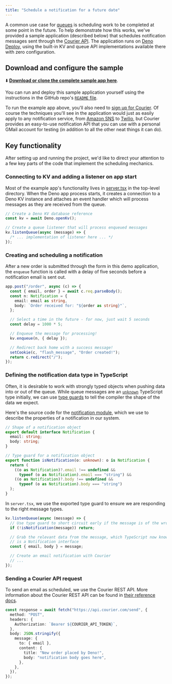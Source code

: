 ```yaml
---
title: "Schedule a notification for a future date"
---
```


A common use case for [queues](../manual/queue_overview.md) is scheduling work
to be completed at some point in the future. To help demonstrate how this works,
we've provided a sample application (described below) that schedules
notification messages sent through the [Courier API](https://www.courier.com/).
The application runs on [Deno Deploy](https://www.deno.com/deploy), using the
built-in KV and queue API implementations available there with zero
configuration.

## Download and configure the sample

⬇️
[**Download or clone the complete sample app here**](https://github.com/kwhinnery/deno_courier_example).

You can run and deploy this sample application yourself using the instructions
in the GitHub repo's
[`README` file](https://github.com/kwhinnery/deno_courier_example).

To run the example app above, you'll also need to
[sign up for Courier](https://app.courier.com/signup). Of course the techniques
you'll see in the application would just as easily apply to any notification
service, from [Amazon SNS](https://aws.amazon.com/sns/) to
[Twilio](https://www.twilio.com), but Courier provides an easy-to-use
notification API that you can use with a personal GMail account for testing (in
addition to all the other neat things it can do).

## Key functionality

After setting up and running the project, we'd like to direct your attention to
a few key parts of the code that implement the scheduling mechanics.

### Connecting to KV and adding a listener on app start

Most of the example app's functionality lives in
[server.tsx](https://github.com/kwhinnery/deno_courier_example/blob/main/server.tsx)
in the top-level directory. When the Deno app process starts, it creates a
connection to a Deno KV instance and attaches an event handler which will
process messages as they are received from the queue.

```ts title="server.tsx"
// Create a Deno KV database reference
const kv = await Deno.openKv();

// Create a queue listener that will process enqueued messages
kv.listenQueue(async (message) => {
  /* ... implementation of listener here ... */
});
```

### Creating and scheduling a notification

After a new order is submitted through the form in this demo application, the
`enqueue` function is called with a delay of five seconds before a notification
email is sent out.

```ts title="server.tsx"
app.post("/order", async (c) => {
  const { email, order } = await c.req.parseBody();
  const n: Notification = {
    email: email as string,
    body: `Order received for: "${order as string}"`,
  };

  // Select a time in the future - for now, just wait 5 seconds
  const delay = 1000 * 5;

  // Enqueue the message for processing!
  kv.enqueue(n, { delay });

  // Redirect back home with a success message!
  setCookie(c, "flash_message", "Order created!");
  return c.redirect("/");
});
```

### Defining the notification data type in TypeScript

Often, it is desirable to work with strongly typed objects when pushing data
into or out of the queue. While queue messages are an
[`unknown`](https://www.typescriptlang.org/docs/handbook/2/functions.html#unknown)
TypeScript type initially, we can use
[type guards](https://www.typescriptlang.org/docs/handbook/2/narrowing.html) to
tell the compiler the shape of the data we expect.

Here's the source code for the
[notification module](https://github.com/kwhinnery/deno_courier_example/blob/main/notification.ts),
which we use to describe the properties of a notification in our system.

```ts title="notification.ts"
// Shape of a notification object
export default interface Notification {
  email: string;
  body: string;
}

// Type guard for a notification object
export function isNotification(o: unknown): o is Notification {
  return (
    ((o as Notification)?.email !== undefined &&
      typeof (o as Notification).email === "string") &&
    ((o as Notification)?.body !== undefined &&
      typeof (o as Notification).body === "string")
  );
}
```

In `server.tsx`, we use the exported type guard to ensure we are responding to
the right message types.

```ts title="server.tsx"
kv.listenQueue(async (message) => {
  // Use type guard to short circuit early if the message is of the wrong type
  if (!isNotification(message)) return;

  // Grab the relevant data from the message, which TypeScript now knows
  // is a Notification interface
  const { email, body } = message;

  // Create an email notification with Courier
  // ...
});
```

### Sending a Courier API request

To send an email as scheduled, we use the Courier REST API. More information
about the Courier REST API can be found in
[their reference docs](https://www.courier.com/docs/reference/send/message/).

```ts title="server.tsx"
const response = await fetch("https://api.courier.com/send", {
  method: "POST",
  headers: {
    Authorization: `Bearer ${COURIER_API_TOKEN}`,
  },
  body: JSON.stringify({
    message: {
      to: { email },
      content: {
        title: "New order placed by Deno!",
        body: "notification body goes here",
      },
    },
  }),
});
```
